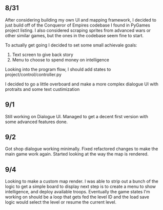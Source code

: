 ## 8/31
After considering building my own UI and mapping framework, I decided to just build off of the Conqueror of Empires codebase I found in PyGames project listing. I also considered scraping sprites from advanced wars or other similar games, but the ones in the codebase seem fine to start.

To actually get going I decided to set some small achievale goals:

1. Text screen to give back story
2. Menu to choose to spend money on intelligence

Looking into the program flow, I should add states to project/control/controller.py

I decided to go a little overboard and make a more complex dialogue UI with protraits and some text custimization

## 9/1

Still working on Dialogue UI.
Managed to get a decent first version with some advanced features done.

## 9/2

Got shop dialogue working minimally.
Fixed refactored changes to make the main game work again.
Started looking at the way the map is rendered.

## 9/4

Looking to make a custom map render.
I was able to strip out a bunch of the logic to get a simple board to display
next step is to create a menu to show intelligence, and deploy available troops.
Eventually the game states I'm working on should be a loop that gets fed the level ID
and the load save logic would select the level or resume the current level.


